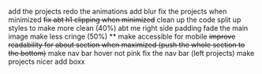 add the projects
redo the animations
add blur
fix the projects when minimized 
~~fix abt h1 clipping when minimized~~
clean up the code split up styles to make more clean (40%)
abt me right side padding 
fade the main image
make less cringe (50%)
** make accessible for mobile
~~improve readability for about section when maximized (push the whole section to the bottom)~~
make nav bar hover not pink
fix the nav bar (left projects)
make projects nicer add boxx
